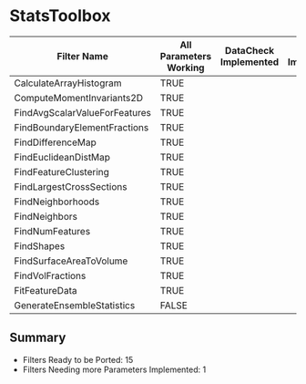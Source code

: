 # StatsToolbox #

|  Filter Name | All Parameters Working | DataCheck Implemented | Execute Implemented | Documentation Implemented |
|--------------|------------------------|-----------------------|---------------------|---------------------------|
| CalculateArrayHistogram | TRUE  | | | |
| ComputeMomentInvariants2D | TRUE  | | | |
| FindAvgScalarValueForFeatures | TRUE  | | | |
| FindBoundaryElementFractions | TRUE  | | | |
| FindDifferenceMap | TRUE  | | | |
| FindEuclideanDistMap | TRUE  | | | |
| FindFeatureClustering | TRUE  | | | |
| FindLargestCrossSections | TRUE  | | | |
| FindNeighborhoods | TRUE  | | | |
| FindNeighbors | TRUE  | | | |
| FindNumFeatures | TRUE  | | | |
| FindShapes | TRUE  | | | |
| FindSurfaceAreaToVolume | TRUE  | | | |
| FindVolFractions | TRUE  | | | |
| FitFeatureData | TRUE  | | | |
| GenerateEnsembleStatistics | FALSE  | | | |


## Summary ##

+ Filters Ready to be Ported: 15
+ Filters Needing more Parameters Implemented: 1
